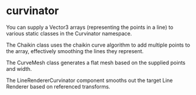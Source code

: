 # curvinator
You can supply a Vector3 arrays (representing the points in a line) to various static classes in the Curvinator namespace.

The Chaikin class uses the chaikin curve algorithm to add multiple points to the array, effectively smoothing the lines they represent.

The CurveMesh class generates a flat mesh based on the supplied points and width.

The LineRendererCurvinator component smooths out the target Line Renderer based on referenced transforms.
